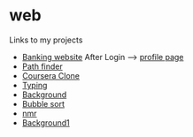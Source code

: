 # web

Links to my projects

<ul>
    <li><a href="https://kevalsproject.000webhostapp.com/" target="_blank">Banking website</a> After Login --> <a href="https://kevalsproject.000webhostapp.com/details" target="_blank">profile page</a></li>
    <li><a href="https://keval9shah.github.io/web/pathfinder" target="_blank">Path finder</a></li>
    <li><a href="https://keval9shah.github.io/web/courseraclone" target="_blank">Coursera Clone</a></li>
    <li><a href="https://keval9shah.github.io/web/type" target="_blank">Typing</a></li>
    <li><a href="https://keval9shah.github.io/web/background" target="_blank">Background</a></li>
    <li><a href="https://keval9shah.github.io/web/bubbleSort" target="_blank">Bubble sort</a></li>
    <li><a href="https://keval9shah.github.io/web/nmr" target="_blank">nmr</a></li>
    <li><a href="https://keval9shah.github.io/web/back1" target="_blank">Background1</a></li>
</ul>
